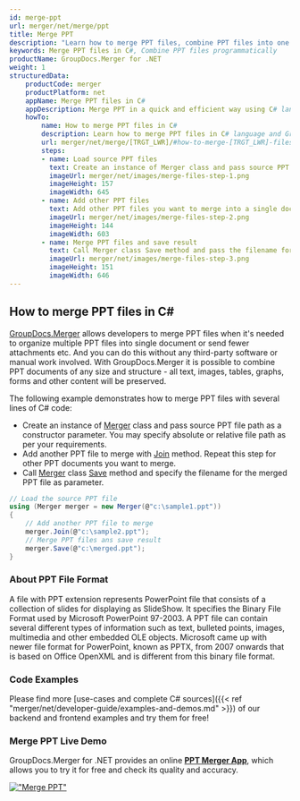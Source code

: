 ```yaml
---
id: merge-ppt
url: merger/net/merge/ppt
title: Merge PPT
description: "Learn how to merge PPT files, combine PPT files into one file programmatically in C# language using GroupDocs.Merger for .NET library."
keywords: Merge PPT files in C#, Combine PPT files programmatically
productName: GroupDocs.Merger for .NET
weight: 1
structuredData:
    productCode: merger
    productPlatform: net
    appName: Merge PPT files in C#
    appDescription: Merge PPT in a quick and efficient way using C# language and GroupDocs.Merger for .NET API, without the use of any third-party software like Microsoft or Open Office.
    howTo:
        name: How to merge PPT files in C# 
        description: Learn how to merge PPT files in C# language and GroupDocs.Merger for .NET API, without the use of any third-party software like Microsoft or Open Office.
        url: merger/net/merge/[TRGT_LWR]/#how-to-merge-[TRGT_LWR]-files-in-c
        steps:
        - name: Load source PPT files 
          text: Create an instance of Merger class and pass source PPT file path as a constructor parameter. You may specify absolute or relative file path as per your requirements. 
          imageUrl: merger/net/images/merge-files-step-1.png
          imageHeight: 157
          imageWidth: 645
        - name: Add other PPT files
          text: Add other PPT files you want to merge into a single document with Join method of Merger class.
          imageUrl: merger/net/images/merge-files-step-2.png
          imageHeight: 144
          imageWidth: 603
        - name: Merge PPT files and save result 
          text: Call Merger class Save method and pass the filename for the resultant PPT file as parameter.
          imageUrl: merger/net/images/merge-files-step-3.png
          imageHeight: 151
          imageWidth: 646
---
```


## How to merge PPT files in C#

[GroupDocs.Merger](https://products.groupdocs.com/merger/net) allows developers to merge PPT files when it's needed to organize multiple
 PPT files into single document or send fewer attachments etc. And you can do this without any third-party software or manual work involved.
 With GroupDocs.Merger it is possible to combine PPT documents of any size and structure - all text, images, tables, graphs, forms and other content will be preserved.

The following example demonstrates how to merge PPT files with several lines of C# code:

* Create an instance of [Merger](https://apireference.groupdocs.com/net/merger/groupdocs.merger/merger) class and pass source PPT file path as a constructor parameter. You may specify absolute or relative file path as per your requirements.
* Add another PPT file to merge with [Join](https://apireference.groupdocs.com/merger/net/groupdocs.merger/merger/methods/join/index) method. Repeat this step for other PPT documents you want to merge.
* Call [Merger](https://apireference.groupdocs.com/net/merger/groupdocs.merger/merger) class [Save](https://apireference.groupdocs.com/merger/net/groupdocs.merger/merger/methods/save/index) method and specify the filename for the merged PPT file as parameter.

```csharp
// Load the source PPT file
using (Merger merger = new Merger(@"c:\sample1.ppt"))
{
    // Add another PPT file to merge
    merger.Join(@"c:\sample2.ppt");
    // Merge PPT files ans save result
    merger.Save(@"c:\merged.ppt");
}
```

### About PPT File Format 

A file with PPT extension represents PowerPoint file that consists of a collection of slides for displaying as SlideShow. It specifies the Binary File Format used by Microsoft PowerPoint 97-2003. A PPT file can contain several different types of information such as text, bulleted points, images, multimedia and other embedded OLE objects. Microsoft came up with newer file format for PowerPoint, known as PPTX, from 2007 onwards that is based on Office OpenXML and is different from this binary file format.

### Code Examples

Please find more [use-cases and complete C# sources]({{< ref "merger/net/developer-guide/examples-and-demos.md" >}}) of our backend and frontend examples and try them for free!

### Merge PPT Live Demo 

GroupDocs.Merger for .NET provides an online [**PPT Merger App**](https://products.groupdocs.app/merger/ppt), which allows you to try it for free and check its quality and accuracy.

[!["Merge PPT"](merger/net/images/merge/merge-ppt.png)](https://products.groupdocs.app/merger/ppt)